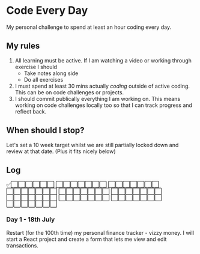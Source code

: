 # Code Every Day

My personal challenge to spend at least an hour coding every day.

## My rules
1. All learning must be active. If I am watching a video or working through exercise I should
    - Take notes along side
    - Do all exercises
2. I must spend at least 30 mins actually *coding* outside of active coding.
This can be on code challenges or projects.
3. I should commit publically everything I am working on. This means working on code challenges locally too so that I can track progress and reflect back.

## When should I stop?

Let's set a 10 week target whilst we are still partially locked down and review at that date. (Plus it fits nicely below)

## Log

:white_check_mark::white_large_square::white_large_square::white_large_square::white_large_square::white_large_square::white_large_square:
:white_large_square::white_large_square::white_large_square::white_large_square::white_large_square::white_large_square::white_large_square:
:white_large_square::white_large_square::white_large_square::white_large_square::white_large_square::white_large_square::white_large_square:
:white_large_square::white_large_square::white_large_square::white_large_square::white_large_square::white_large_square::white_large_square:
:white_large_square::white_large_square::white_large_square::white_large_square::white_large_square::white_large_square::white_large_square:
:white_large_square::white_large_square::white_large_square::white_large_square::white_large_square::white_large_square::white_large_square:
:white_large_square::white_large_square::white_large_square::white_large_square::white_large_square::white_large_square::white_large_square:
:white_large_square::white_large_square::white_large_square::white_large_square::white_large_square::white_large_square::white_large_square:
:white_large_square::white_large_square::white_large_square::white_large_square::white_large_square::white_large_square::white_large_square:
:white_large_square::white_large_square::white_large_square::white_large_square::white_large_square::white_large_square::white_large_square:

### Day 1 - 18th July

Restart (for the 100th time) my personal finance tracker - vizzy money. I will start a React project and create a form that lets me view and edit transactions.

